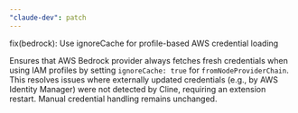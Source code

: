 ```yaml
---
"claude-dev": patch
---
```


fix(bedrock): Use ignoreCache for profile-based AWS credential loading

Ensures that AWS Bedrock provider always fetches fresh credentials when using IAM profiles by setting `ignoreCache: true` for `fromNodeProviderChain`. This resolves issues where externally updated credentials (e.g., by AWS Identity Manager) were not detected by Cline, requiring an extension restart. Manual credential handling remains unchanged.

